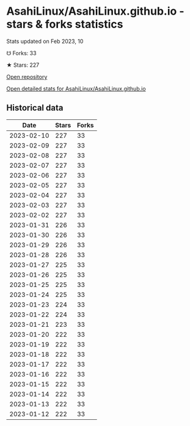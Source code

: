 # AsahiLinux/AsahiLinux.github.io - stars & forks statistics

Stats updated on Feb 2023, 10

☋ Forks: 33

★ Stars: 227

[Open repository](https://github.com/AsahiLinux/AsahiLinux.github.io)

[Open detailed stats for AsahiLinux/AsahiLinux.github.io](https://reviewgithub.com/rep/AsahiLinux/AsahiLinux.github.io)

## Historical data
| Date | Stars | Forks |
|------|-------|-------|
| 2023-02-10 | 227 | 33 | 
| 2023-02-09 | 227 | 33 | 
| 2023-02-08 | 227 | 33 | 
| 2023-02-07 | 227 | 33 | 
| 2023-02-06 | 227 | 33 | 
| 2023-02-05 | 227 | 33 | 
| 2023-02-04 | 227 | 33 | 
| 2023-02-03 | 227 | 33 | 
| 2023-02-02 | 227 | 33 | 
| 2023-01-31 | 226 | 33 | 
| 2023-01-30 | 226 | 33 | 
| 2023-01-29 | 226 | 33 | 
| 2023-01-28 | 226 | 33 | 
| 2023-01-27 | 225 | 33 | 
| 2023-01-26 | 225 | 33 | 
| 2023-01-25 | 225 | 33 | 
| 2023-01-24 | 225 | 33 | 
| 2023-01-23 | 224 | 33 | 
| 2023-01-22 | 224 | 33 | 
| 2023-01-21 | 223 | 33 | 
| 2023-01-20 | 222 | 33 | 
| 2023-01-19 | 222 | 33 | 
| 2023-01-18 | 222 | 33 | 
| 2023-01-17 | 222 | 33 | 
| 2023-01-16 | 222 | 33 | 
| 2023-01-15 | 222 | 33 | 
| 2023-01-14 | 222 | 33 | 
| 2023-01-13 | 222 | 33 | 
| 2023-01-12 | 222 | 33 | 

